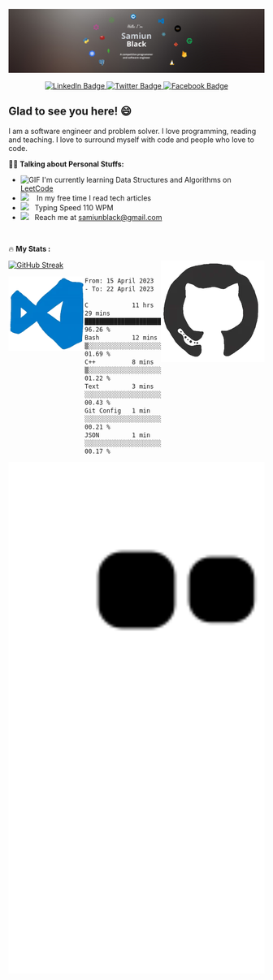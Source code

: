    ![intro](https://github.com/samiunblack/samiunblack/blob/main/intro.jpg)
  <div align="center">
   <a href="#" >
        <img src="https://img.shields.io/badge/LinkedIn-0077B5?style=for-the-badge&logo=linkedin&logoColor=white" alt="LinkedIn Badge"/>
    </a>
    <a href="#">
        <img src="https://img.shields.io/badge/Twitter-1DA1F2?style=for-the-badge&logo=twitter&logoColor=white" alt="Twitter Badge"/>
    </a>
    <a href="https://www.facebook.com/samiun.black.01">
        <img src="https://img.shields.io/badge/Facebook-1877F2?style=for-the-badge&logo=facebook&logoColor=white" alt="Facebook Badge"/>
    </a>
   
</div>


## Glad to see you here! 😄


I am a software engineer and problem solver. I love programming, reading and teaching. I love to surround myself with code and people who love to code.

👨‍💻 **Talking about Personal Stuffs:**

- <img alt="GIF" src="https://github.com/SP-XD/SP-XD/blob/main/images/Developer.gif" width="25" /> I'm currently learning Data Structures and Algorithms on [LeetCode](https://leetcode.com/samiunblack/)
- <img src="https://github.com/SP-XD/SP-XD/blob/main/images/lightning.gif?raw=true" width="12" />&nbsp;&nbsp;&nbsp; In my free time I read tech articles
- <img src="https://github.com/SP-XD/SP-XD/blob/main/images/hyperkitty.gif?raw=true" width="20" />&nbsp;&nbsp; Typing Speed 110 WPM
- <img src="https://github.com/SP-XD/SP-XD/blob/main/images/letterbox.gif?raw=true" width="25" /> &nbsp; Reach me at samiunblack@gmail.com

<br>

🔥 **My Stats :**

[![GitHub Streak](http://github-readme-streak-stats.herokuapp.com?user=samiunblack&theme=github-dark)](https://git.io/streak-stats) <img  align="right" src="https://github.com/samiunblack/samiunblack/blob/main/git.webp"> 

<img align="left" src="https://github.com/samiunblack/samiunblack/blob/main/vscode.webp" width="150">
<!--START_SECTION:waka-->

```text
From: 15 April 2023 - To: 22 April 2023

C            11 hrs 29 mins  ████████████████████████░   96.26 %
Bash         12 mins         ▒░░░░░░░░░░░░░░░░░░░░░░░░   01.69 %
C++          8 mins          ▒░░░░░░░░░░░░░░░░░░░░░░░░   01.22 %
Text         3 mins          ░░░░░░░░░░░░░░░░░░░░░░░░░   00.43 %
Git Config   1 min           ░░░░░░░░░░░░░░░░░░░░░░░░░   00.21 %
JSON         1 min           ░░░░░░░░░░░░░░░░░░░░░░░░░   00.17 %
```

<!--END_SECTION:waka--> 


<img align="center" src="https://github.com/rafaballerini/rafaballerini/blob/output/github-contribution-grid-snake.svg" width="3000">
